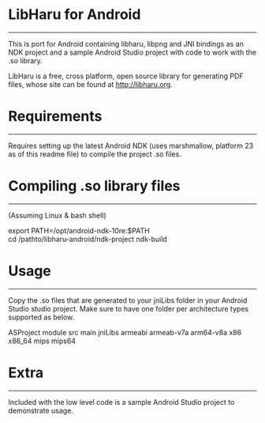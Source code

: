 LibHaru for Android
===
---
This is port for Android containing libharu, libpng and JNI bindings as an NDK project and a sample Android Studio project with code to work with the .so library.

LibHaru is a free, cross platform, open source library for generating PDF files, whose site can be found at http://libharu.org.  


Requirements
===
---
Requires setting up the latest Android NDK (uses marshmallow, platform 23 as of this readme file) to compile the project .so files.  


Compiling .so library files
===
---
(Assuming Linux & bash shell)  

export PATH=/opt/android-ndk-10re:$PATH  
cd /pathto/libharu-android/ndk-project
ndk-build  


Usage
===
---
Copy the .so files that are generated to your jniLibs folder in your Android Studio studio project. Make sure to have one folder per architecture types supported as below.  

ASProject 
    module
        src
            main
                jniLibs
                    armeabi
                    armeab-v7a
                    arm64-v8a
                    x86
                    x86_64
                    mips
                    mips64


Extra
===
---
Included with the low level code is a sample Android Studio project to demonstrate usage.

